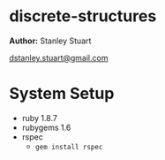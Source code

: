 discrete-structures
===================

**Author:** Stanley Stuart

dstanley.stuart@gmail.com

# System Setup

* ruby 1.8.7
* rubygems 1.6
* rspec
    * `gem install rspec`

